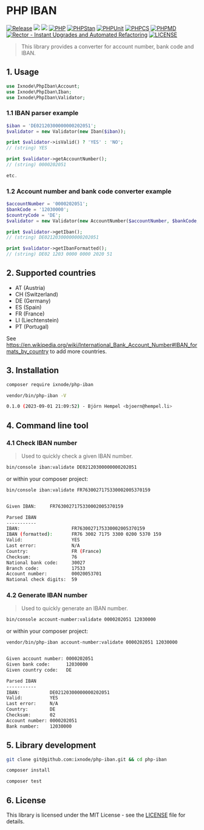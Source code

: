 # PHP IBAN

[![Release](https://img.shields.io/github/v/release/ixnode/php-iban)](https://github.com/ixnode/php-iban/releases)
[![](https://img.shields.io/github/release-date/ixnode/php-iban)](https://github.com/ixnode/php-iban/releases)
![](https://img.shields.io/github/repo-size/ixnode/php-iban.svg)
[![PHP](https://img.shields.io/badge/PHP-^8.2-777bb3.svg?logo=php&logoColor=white&labelColor=555555&style=flat)](https://www.php.net/supported-versions.php)
[![PHPStan](https://img.shields.io/badge/PHPStan-Level%20Max-777bb3.svg?style=flat)](https://phpstan.org/user-guide/rule-levels)
[![PHPUnit](https://img.shields.io/badge/PHPUnit-Unit%20Tests-6b9bd2.svg?style=flat)](https://phpunit.de)
[![PHPCS](https://img.shields.io/badge/PHPCS-PSR12-416d4e.svg?style=flat)](https://www.php-fig.org/psr/psr-12/)
[![PHPMD](https://img.shields.io/badge/PHPMD-ALL-364a83.svg?style=flat)](https://github.com/phpmd/phpmd)
[![Rector - Instant Upgrades and Automated Refactoring](https://img.shields.io/badge/Rector-PHP%208.2-73a165.svg?style=flat)](https://github.com/rectorphp/rector)
[![LICENSE](https://img.shields.io/github/license/ixnode/php-api-version-bundle)](https://github.com/ixnode/php-api-version-bundle/blob/master/LICENSE)

> This library provides a converter for account number, bank code and IBAN.

## 1. Usage

```php
use Ixnode\PhpIban\Account;
use Ixnode\PhpIban\Iban;
use Ixnode\PhpIban\Validator;
```

### 1.1 IBAN parser example

```php
$iban = 'DE02120300000000202051';
$validator = new Validator(new Iban($iban));

print $validator->isValid() ? 'YES' : 'NO';
// (string) YES

print $validator->getAccountNumber();
// (string) 0000202051

etc.
```

### 1.2 Account number and bank code converter example

```php
$accountNumber = '0000202051';
$bankCode = '12030000';
$countryCode = 'DE';
$validator = new Validator(new AccountNumber($accountNumber, $bankCode, $countryCode));

print $validator->getIban();
// (string) DE02120300000000202051

print $validator->getIbanFormatted();
// (string) DE02 1203 0000 0000 2020 51
```

## 2. Supported countries

* AT (Austria)
* CH (Switzerland)
* DE (Germany)
* ES (Spain)
* FR (France)
* LI (Liechtenstein)
* PT (Portugal)

See https://en.wikipedia.org/wiki/International_Bank_Account_Number#IBAN_formats_by_country to add more countries.

## 3. Installation

```bash
composer require ixnode/php-iban
```

```bash
vendor/bin/php-iban -V
```

```bash
0.1.0 (2023-09-01 21:09:52) - Björn Hempel <bjoern@hempel.li>
```

## 4. Command line tool

### 4.1 Check IBAN number

> Used to quickly check a given IBAN number.

```bash
bin/console iban:validate DE02120300000000202051
```

or within your composer project:

```bash
bin/console iban:validate FR7630027175330002005370159
```

```bash

Given IBAN:     FR7630027175330002005370159

Parsed IBAN
-----------
IBAN:                   FR7630027175330002005370159
IBAN (formatted):       FR76 3002 7175 3300 0200 5370 159
Valid:                  YES
Last error:             N/A
Country:                FR (France)
Checksum:               76
National bank code:     30027
Branch code:            17533
Account number:         00020053701
National check digits:  59

```

### 4.2 Generate IBAN number

> Used to quickly generate an IBAN number.

```bash
bin/console account-number:validate 0000202051 12030000
```

or within your composer project:

```bash
vendor/bin/php-iban account-number:validate 0000202051 12030000
```

```bash

Given account number: 0000202051
Given bank code:      12030000
Given country code:   DE

Parsed IBAN
-----------
IBAN:           DE02120300000000202051
Valid:          YES
Last error:     N/A
Country:        DE
Checksum:       02
Account number: 0000202051
Bank number:    12030000

```

## 5. Library development

```bash
git clone git@github.com:ixnode/php-iban.git && cd php-iban
```

```bash
composer install
```

```bash
composer test
```

## 6. License

This library is licensed under the MIT License - see the [LICENSE](/LICENSE) file for details.
